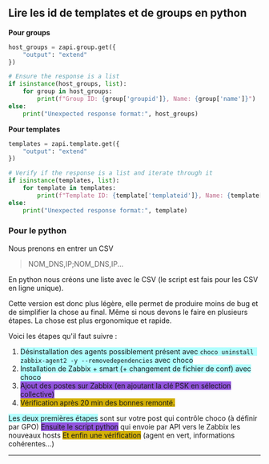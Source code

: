## Lire les id de templates et  de groups en python

**Pour groups**
```python
host_groups = zapi.group.get({
    "output": "extend"
})

# Ensure the response is a list
if isinstance(host_groups, list):
    for group in host_groups:
        print(f"Group ID: {group['groupid']}, Name: {group['name']}")
else:
    print("Unexpected response format:", host_groups)
```

**Pour templates**
```python
templates = zapi.template.get({
    "output": "extend"
})

# Verify if the response is a list and iterate through it
if isinstance(templates, list):
    for template in templates:
        print(f"Template ID: {template['templateid']}, Name: {template['name']}")
else:
    print("Unexpected response format:", template)

```

### Pour le python
Nous prenons en entrer un CSV

> NOM_DNS,IP;NOM_DNS,IP...

En python nous créons une liste avec le CSV (le script est fais pour les CSV en ligne unique).


Cette version est donc plus légère, elle permet de produire moins de bug et de simplifier la chose au final.
Même si nous devons le faire en plusieurs étapes. La chose est plus ergonomique et rapide.

Voici les étapes qu'il faut suivre : 
1. <span style="background:#b1ffff">Désinstallation des agents possiblement présent avec `choco uninstall zabbix-agent2 -y --removedependencies` avec choco</span>
2. <span style="background:#b1ffff">Installation de Zabbix + smart (+ changement de fichier de conf) avec choco </span>
3. <span style="background:#9254de">Ajout des postes sur Zabbix (en ajoutant la clé PSK en sélection collective)</span>
4. <span style="background:#d4b106">Vérification après 20 min des bonnes remonté.</span>

<span style="background:#b1ffff">Les deux premières étapes</span> sont sur votre post qui contrôle choco (à définir par GPO)
<span style="background:#9254de">Ensuite le script python</span> qui envoie par API vers le Zabbix les nouveaux hosts
<span style="background:#d4b106">Et enfin une vérification</span> (agent en vert, informations cohérentes...)

---

